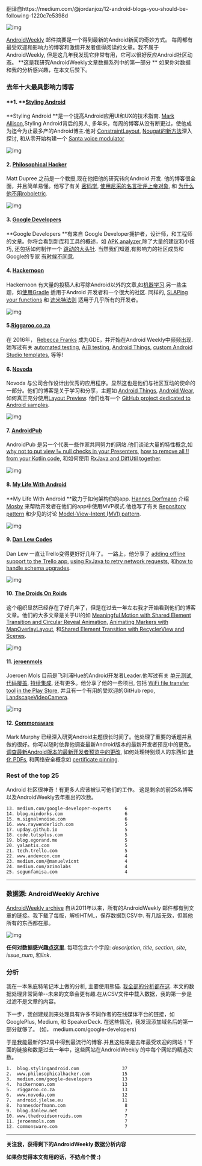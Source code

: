 翻译自https://medium.com/@jordanjoz/12-android-blogs-you-should-be-following-1220c7e5398d

![img](https://cdn-images-1.medium.com/max/1600/1*4SX1b7G6y98E88pDwiyKcg.jpeg)

 [AndroidWeekly](http://androidweekly.net/) 邮件摘要是一个得到最新的Android新闻的奇妙方式。 每周都有最受欢迎和影响力的博客和激情开发者值得阅读的文章。我不属于AndroidWeekly, 但是这几年我发现它非常有用，它可以很好反应Android社区动态。 **这是我研究AndroidWeekly文章数据系列中的第一部分 ** 如果你对数据和我的分析感兴趣，在本文后赞下。

### 去年十大最具影响力博客

#### **1. **[Styling Android](https://blog.stylingandroid.com/)

**Styling Android **是一个提高Android应用UI和UX的技术指南. [Mark Allison](https://twitter.com/MarkIAllison),Styling Android背后的男人, 多年来，每周的博客从没有断更过，使他成为迄今为止最多产的Android博主.他对 [ConstraintLayout](https://blog.stylingandroid.com/constraintlayout-part-1/),  [Nougat的新方法](https://blog.stylingandroid.com/category/nougat/)深入探讨, 和从零开始构建一个 [Santa voice modulator](https://blog.stylingandroid.com/christmas-voice-part-1/)

![img](https://cdn-images-1.medium.com/max/1600/1*fCS9Fc2iDSB4_yTJyO7TgA.png)

#### 2. [Philosophical Hacker](https://www.philosophicalhacker.com/)

Matt Dupree 之前是一个教授,现在他把他的研究转向Android 开发. 他的博客很全面，并且简单易懂。他写了有关 [密码学](https://www.philosophicalhacker.com/post/why-cryptography-for-android-developers/), [使用尼采的名言批评上帝对象](https://www.philosophicalhacker.com/post/towards-godless-android-development-how-and-why-i-kill-god-objects/), 和 [为什么他不用roboletric](https://www.philosophicalhacker.com/post/why-i-dont-use-roboletric/).

![img](https://cdn-images-1.medium.com/max/1600/1*Y7j8J_zF0DZTYkc2jb0iOA.png)

#### 3. [Google Developers](https://medium.com/google-developers)

**Google Developers **有来自 Google Developer拥护者，设计师，和工程师的文章。你将会看到新库和工具的概述，如 [APK analyzer](https://medium.com/google-developers/making-the-most-of-the-apk-analyzer-c066cb871ea2?source=collection_home---6------4----------),除了大量的建议和小技巧, 还包括如何制作一个 [跳动的大头针](https://medium.com/google-developers/animation-jump-through-861f4f5b3de4#.fwnkeyx50). 当然我们知道,有影响力的社区成员和Google的专家 [有时候不同意](https://twitter.com/duhroach/status/638448369648582656).

#### 4. [Hackernoon](https://hackernoon.com/)

Hackernoon 有大量的投稿人和写除Android以外的文章,如[机器学习](https://hackernoon.com/machine-learning-for-android-developers-with-the-mobile-vision-api-part-1-face-detection-e7e24a3e472f).另一些主题，如[使用Gradle](https://hackernoon.com/android-how-to-add-gradle-dependencies-using-foreach-c4cbcc070458) 适用于Android 开发者和一个很大的社区. 同样的, [SLAPing your functions](https://hackernoon.com/object-oriented-tricks-6-slap-your-functions-a13d25a7d994) 和 [迪米特法则](https://hackernoon.com/object-oriented-tricks-2-law-of-demeter-4ecc9becad85) 适用于几乎所有的开发者。

![img](https://cdn-images-1.medium.com/max/1600/1*TWokKsaXfoPGlAUB_wTttw.png)

#### 5.[Riggaroo.co.za](https://riggaroo.co.za/)

在 2016年， [Rebecca Franks](https://twitter.com/riggaroo) 成为GDE，并开始在Android Weekly中频频出现.她写过有关 [automated testing](https://riggaroo.co.za/introduction-automated-android-testing/), [A/B testing](https://riggaroo.co.za/ab-test-app-firebase-remote-config/), [Android Things](https://riggaroo.co.za/android-things-hardware-basics/), [custom Android Studio templates](https://riggaroo.co.za/custom-file-templates-android-studio/), 等等!

#### 6. [Novoda](https://www.novoda.com/blog/)

Novoda 与公司合作设计出优秀的应用程序。显然这也是他们与社区互动的使命的一部分。他们的博客是关于学习和分享，主题如 [Android Things](https://www.novoda.com/blog/writing-your-first-android-things-driver-p2/), [Android Wear](https://www.novoda.com/blog/android-wear-packaging/), 如何真正充分使用[Layout Preview](https://www.novoda.com/blog/layout-preview-101/). 他们也有一个 [GitHub project dedicated to Android samples](https://github.com/novoda/android-demos).

![img](https://cdn-images-1.medium.com/max/1600/1*qMz697LdKnrPZc283s8yVw.png)

#### 7. [AndroidPub](http://android.jlelse.eu/)

AndroidPub 是另一个代表一些作家共同努力的网站.他们谈论大量的特性概念,如 [why not to put view != null checks in your Presenters](https://android.jlelse.eu/dont-put-view-null-checks-in-your-presenters-4b6026c67423), [how to remove all !! from your Kotlin code](https://android.jlelse.eu/how-to-remove-all-from-your-kotlin-code-87dc2c9767fb), 和如何使用 [RxJava and DiffUtil together](https://hellsoft.se/a-nice-combination-of-rxjava-and-diffutil-fe3807186012).

![img](https://cdn-images-1.medium.com/max/1600/1*ymGq0ZQRWD2CWpL9Tn8OBA.png)

#### 8. [My Life With Android](http://hannesdorfmann.com/)

**My Life With Android **致力于如何架构你的app. [Hannes Dorfmann](https://twitter.com/sockeqwe) 介绍[Mosby](https://github.com/sockeqwe/mosby) 来帮助开发者在他们的app中使用MVP模式.他也写了有关 [Repository pattern](http://hannesdorfmann.com/android/evolution-of-the-repository-pattern) 和少见的讨论 [Model-View-Intent (MVI) pattern](http://hannesdorfmann.com/android/model-view-intent).

![img](https://cdn-images-1.medium.com/max/1600/1*lQE73otaY_cK35UIBxgyZA.png)

#### 9. [Dan Lew Codes](http://blog.danlew.net/)

Dan Lew 一直让Trello变得更好好几年了。 一路上，他分享了 [adding offline support to the Trello app](http://blog.danlew.net/2017/02/14/airplane-mode-enabling-trello-mobile-offline/), [using RxJava to retry network requests](http://blog.danlew.net/2016/01/25/rxjavas-repeatwhen-and-retrywhen-explained/), 和[how to handle schema upgrades](http://blog.danlew.net/2016/08/16/trello-android-schema-upgrades/).

![img](https://cdn-images-1.medium.com/max/1600/1*9xfUg65YlIF8G19soSquZg.png)

#### 10. [The Droids On Roids](http://thedroidsonroids.com/)

这个组织显然已经存在了好几年了，但是在过去一年左右我才开始看到他们的博客文章。他们的大多文章是关于UI的如 [Meaningful Motion with Shared Element Transition and Circular Reveal Animation](https://www.thedroidsonroids.com/blog/android/meaningful-motion-with-shared-element-transition-and-circular-reveal-animation/), [Animating Markers with MapOverlayLayout](https://www.thedroidsonroids.com/blog/workcation-app-part-2-animating-markers-with-mapoverlaylayout/), 和[Shared Element Transition with RecyclerView and Scenes](https://www.thedroidsonroids.com/blog/workcation-app-part-4-shared-element-transition-recyclerview-scenes).

![img](https://cdn-images-1.medium.com/max/1600/1*BMbH_7J2E6Nuo-tFzqgFwA.png)

#### 11. [jeroenmols](http://jeroenmols.com/blog/)

Joeroen Mols 目前是飞利浦Hue的Android开发者Leader.他写过有关 [单元测试](https://jeroenmols.com/blog/2017/02/16/unittests/), [代码覆盖](https://jeroenmols.com/blog/2016/09/01/coveragecost/), [持续集成](https://jeroenmols.com/blog/2015/11/13/traviscoveralls/), 还有更多。他分享了他的一些项目, 包括 [WiFi file transfer tool](https://play.google.com/store/apps/details?id=com.jmols.wi_filetransfer) [in the Play Store](https://play.google.com/store/apps/developer?id=Jeroen%20Mols), 并且有一个有用的受欢迎的GitHub repo, [LandscapeVideoCamera](https://github.com/JeroenMols/LandscapeVideoCamera).

![img](https://cdn-images-1.medium.com/max/1600/1*QwZYBLEEPBGCbCVPz8sLRg.png)

#### 12. [Commonsware](http://commonsware.com/)

Mark Murphy 已经深入研究Android主题很长时间了。他处理了重要的话题并且做的很好。你可以随时依靠他调查最新Android版本的最新开发者预览中的更改。  [调查最新Android版本的最新开发者预览中的更改](https://commonsware.com/blog/2017/06/08/random-musings-o-developer-preview-3.html), 如何处理特别烦人的东西如 [转化 PDFs](https://commonsware.com/blog/2017/01/04/options-viewing-pdfs.html), 和网络安全概念如 [certificate pinning](https://commonsware.com/blog/2016/11/28/certificate-pinning-failing-open.html).

### Rest of the top 25

Android 社区很神奇！有更多人应该被认可他们的工作。 这是剩余的前25名博客以及AndroidWeekly去年推出的次数。

```
13. medium.com/google-developer-experts     6
14. blog.mindorks.com                       6
15. m.signalvnoise.com                      6
16. www.raywenderlich.com                   5
17. upday.github.io                         5
18. code.tutsplus.com                       5
19. blog.egorand.me                         5
20. yalantis.com                            5
21. tech.trello.com                         5
22. www.andevcon.com                        4
23. medium.com/@manuelvicnt                 4
24. medium.com/azimolabs                    4
25. segunfamisa.com                         4
```

------

### 数据源: AndroidWeekly Archive

 [AndroidWeekly archive](http://androidweekly.net/archive) 自从2011年以来，所有的AndroidWeekly 邮件都有到文章的链接。我下载了每版，解析HTML，保存数据到CSV中. 有几版无效，但其他所有的东西都在那。

![img](https://cdn-images-1.medium.com/max/1200/1*Xng-01hmWT88LT6qL5pI9A.png)

**任何对数据感兴趣**[**点这里**](https://github.com/jordanjoz1/androidweekly-analysis/tree/master/data). 每项包含六个字段: *description*, *title*, *section*, *site*, *issue_num*, 和*link*.

### 分析

我在一本朱庇特笔记本上做的分析, 主要使用熊猫. [我全部的分析都在这](https://github.com/jordanjoz1/androidweekly-analysis/blob/master/part1-top-blogs/top-blogs-and-authors-analysis.ipynb). 本文的数据处理非常简单--未来的文章会更有趣.在从CSV文件中载入数据，我的第一步是过滤不是文章的内容。

下一步，我创建规则来处理具有许多不同作者的在线媒体平台的链接，如GooglePlus, Medium, 和 SpeakerDeck. 在这些情况，我发现添加域名后的第一部分就够了。 (如， medium.com/google-developers)

于是我能最新的52周中得到最流行的博客.并且这结果是去年最受欢迎的网站！下面的链接和数是过去一年中，这些网站在AndroidWeekly 的中每个网站的精选次数。

```
1.  blog.stylingandroid.com                37
2.  www.philosophicalhacker.com            15
3.  medium.com/google-developers           13
4.  hackernoon.com                         13
5.  riggaroo.co.za                         13
6.  www.novoda.com                         12
7.  android.jlelse.eu                      11
8.  hannesdorfmann.com                      8
9.  blog.danlew.net                         7
10. www.thedroidsonroids.com                7
11. jeroenmols.com                          7
12. commonsware.com                         7
```

------

**关注我，获得剩下的AndroidWeekly 数据分析内容**

**如果你觉得本文有用的话，不妨点个赞 :)**
